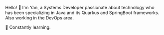 Hello! 👋 
I'm Yan, a Systems Developer passionate about technology who has been specializing in Java and its Quarkus and SpringBoot frameworks.
Also working in the DevOps area.

📜 Constantly learning.
